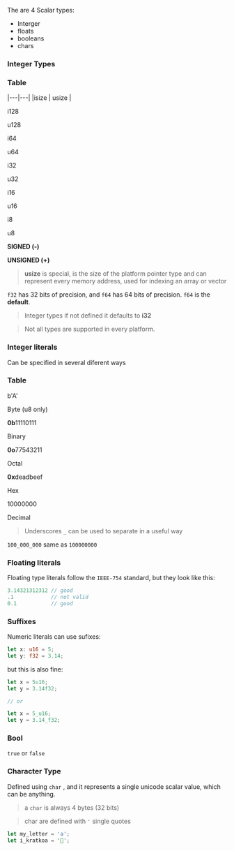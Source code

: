 The are 4 Scalar types:


- Interger
- floats
- booleans
- chars

### Integer Types


### Table

|---|---|
|isize | usize |

i128

u128

i64

u64

i32

u32

i16

u16

i8

u8

**SIGNED (-)**

**UNSIGNED (+)**
> **usize** is special, is the size of the platform pointer type and can represent every memory address, used for indexing an array or vector


`f32` has 32 bits of precision, and `f64` has 64 bits of precision. `f64` is the **default**.
> Integer types if not defined it defaults to **i32**

> Not all types are supported in every platform.


### Integer literals


Can be specified in several diferent ways

### Table


b'A'

Byte (u8 only)

**0b**11110111

Binary

**0o**77543211

Octal

**0x**deadbeef

Hex

10000000

Decimal
> Underscores `_` can be used to separate in a useful way


`100_000_000` same as `100000000`

### Floating literals


Floating type literals follow the `IEEE-754` standard, but they look like this:

```rust
3.14321312312 // good
.1            // not valid
0.1           // good
```


### Suffixes


Numeric literals can use sufixes:

```rust
let x: u16 = 5;
let y: f32 = 3.14;
```


but this is also fine:

```rust
let x = 5u16;
let y = 3.14f32;

// or

let x = 5_u16;
let y = 3.14_f32;
```


### Bool


`true` or `false`

### Character Type


Defined using `char` , and it represents a single unicode scalar value, which can be anything.
> a `char` is always 4 bytes (32 bits)

> char are defined with `'` single quotes


```rust
let my_letter = 'a';
let i_kratkoa = '🚀️';
```

